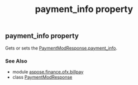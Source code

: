 ﻿---
title: payment_info property
second_title: Aspose.Finance for Python via .NET API References
description: 
type: docs
weight: 30
url: /python-net/aspose.finance.ofx.billpay/paymentmodresponse/payment_info/
is_root: false
---

## payment_info property


Gets or sets the [PaymentModResponse.payment_info](/finance/python-net/aspose.finance.ofx.billpay/paymentmodresponse#payment_info).

### See Also
* module [aspose.finance.ofx.billpay](../../)
* class [PaymentModResponse](/finance/python-net/aspose.finance.ofx.billpay/paymentmodresponse)
